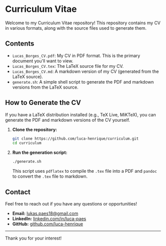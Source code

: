 # Curriculum Vitae

Welcome to my Curriculum Vitae repository! This repository contains my CV in various formats, along with the source files used to generate them.

## Contents

*   `Lucas_Borges_CV.pdf`: My CV in PDF format. This is the primary document you'll want to view.
*   `Lucas_Borges_CV.tex`: The LaTeX source file for my CV.
*   `Lucas_Borges_CV.md`: A markdown version of my CV (generated from the LaTeX source).
*   `generate.sh`: A simple shell script to generate the PDF and markdown versions from the LaTeX source.

## How to Generate the CV

If you have a LaTeX distribution installed (e.g., TeX Live, MiKTeX), you can generate the PDF and markdown versions of the CV yourself.

1.  **Clone the repository:**
    ```bash
    git clone https://github.com/luca-henrique/curriculum.git
    cd curriculum
    ```

2.  **Run the generation script:**
    ```bash
    ./generate.sh
    ```
    This script uses `pdflatex` to compile the `.tex` file into a PDF and `pandoc` to convert the `.tex` file to markdown.

## Contact

Feel free to reach out if you have any questions or opportunities!

*   **Email:** lukas.paes18@gmail.com
*   **LinkedIn:** [linkedin.com/in/luca-paes](https://www.linkedin.com/in/luca-paes/)
*   **GitHub:** [github.com/luca-henrique](https://github.com/luca-henrique)

---

Thank you for your interest!
